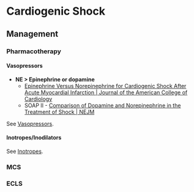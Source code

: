 # Cardiogenic Shock
## Management
### Pharmacotherapy
#### Vasopressors
- **NE > Epinephrine or dopamine**
	- [Epinephrine Versus Norepinephrine for Cardiogenic Shock After Acute Myocardial Infarction | Journal of the American College of Cardiology](https://www.jacc.org/doi/full/10.1016/j.jacc.2018.04.051)
	- SOAP II - [Comparison of Dopamine and Norepinephrine in the Treatment of Shock | NEJM](https://www.nejm.org/doi/full/10.1056/NEJMoa0907118)

See [Vasopressors](Vasopressors.md).

#### Inotropes/Inodilators
See [Inotropes](Inotropes.md).

### MCS
### ECLS
